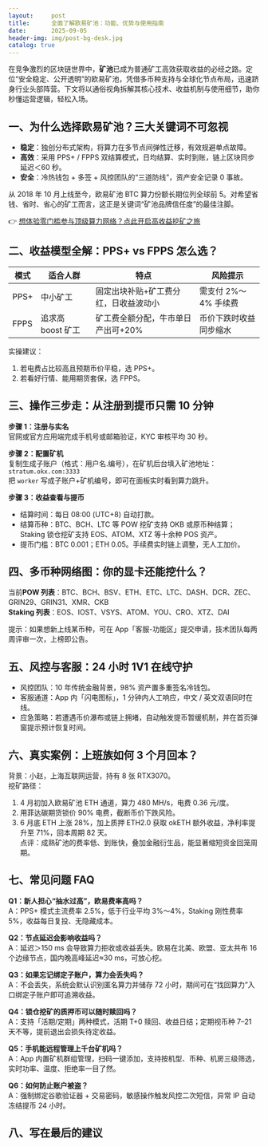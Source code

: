```yaml
---
layout:     post
title:      全面了解欧易矿池：功能、优势与使用指南
date:       2025-09-05
header-img: img/post-bg-desk.jpg
catalog: true
---
```


在竞争激烈的区块链世界中，**矿池**已成为普通矿工高效获取收益的必经之路。定位“安全稳定、公开透明”的欧易矿池，凭借多币种支持与全球化节点布局，迅速跻身行业头部阵营。下文将以通俗视角拆解其核心技术、收益机制与使用细节，助你秒懂运营逻辑，轻松入场。

## 一、为什么选择欧易矿池？三大关键词不可忽视

- **稳定**：独创分布式架构，将算力在多节点间弹性迁移，有效规避单点故障。
- **高效**：采用 PPS+ / FPPS 双结算模式，日均结算、实时到账，链上区块同步延迟＜60 秒。
- **安全**：冷热钱包 + 多签 + 风控团队的“三道防线”，资产安全记录 0 事故。

从 2018 年 10 月上线至今，欧易矿池 BTC 算力份额长期位列全球前 5。对希望省钱、省时、省心的矿工而言，这正是关键词“矿池品牌信任度”的最佳注脚。

👉 [想体验零门槛参与顶级算力网络？点此开启高收益挖矿之旅](https://okxdog.com/)

## 二、收益模型全解：PPS+ vs FPPS 怎么选？

| 模式 | 适合人群 | 特点 | 风险提示 |
|---|---|---|---|
| PPS+ | 中小矿工 | 固定出块补贴+矿工费分红，日收益波动小 | 需支付 2%～4% 手续费 |
| FPPS | 追求高 boost 矿工 | 矿工费全额分配，牛市单日产出可+20% | 币价下跌时收益同步缩水 |

实操建议：  
1. 若电费占比较高且预期币价平稳，选 PPS+。  
2. 若看好行情、能用期货套保，选 FPPS。

## 三、操作三步走：从注册到提币只需 10 分钟

**步骤 1：注册与实名**  
官网或官方应用端完成手机号或邮箱验证，KYC 审核平均 30 秒。

**步骤 2：配置矿机**  
复制生成子账户（格式：用户名.编号），在矿机后台填入矿池地址：`stratum.okx.com:3333`  
把 `worker` 写成子账户+矿机编号，即可在面板实时看到算力跳升。

**步骤 3：收益查看与提币**  
- 结算时间：每日 08:00 (UTC+8) 自动打款。  
- 结算币种：BTC、BCH、LTC 等 POW 挖矿支持 OKB 或原币种结算；Staking 锁仓挖矿支持 EOS、ATOM、XTZ 等十余种 POS 资产。  
- 提币门槛：BTC 0.001；ETH 0.05。手续费实时链上调整，无人工加价。

## 四、多币种网络图：你的显卡还能挖什么？

当前**POW 列表**：BTC、BCH、BSV、ETH、ETC、LTC、DASH、DCR、ZEC、GRIN29、GRIN31、XMR、CKB  
**Staking 列表**：EOS、IOST、VSYS、ATOM、YOU、CRO、XTZ、DAI

提示：如果想新上线某币种，可在 App「客服-功能区」提交申请，技术团队每两周评审一次，上榜即公告。

## 五、风控与客服：24 小时 1V1 在线守护

- 风控团队：10 年传统金融背景，98% 资产置多重签名冷钱包。  
- 客服通道：App 内「闪电图标」，1 分钟内人工响应，中文 / 英文双语同时在线。  
- 应急策略：若遭遇币价瀑布或链上拥堵，自动触发提币暂缓机制，并在首页弹窗提示预计恢复时间。

## 六、真实案例：上班族如何 3 个月回本？

背景：小赵，上海互联网运营，持有 8 张 RTX3070。  
挖矿路径：  
1. 4 月初加入欧易矿池 ETH 通道，算力 480 MH/s，电费 0.36 元/度。  
2. 用菲达碳期货锁价 90% 电费，截断币价下跌风险。  
3. 6 月底 ETH 上涨 28%，加上质押 ETH2.0 获取 okETH 额外收益，净利率提升至 71%，回本周期 82 天。  
点评：成熟矿池的费率低、到账快，叠加金融衍生品，能显著缩短资金回笼周期。

## 七、常见问题 FAQ

**Q1：新人担心“抽水过高”，欧易费率高吗？**  
A：PPS+ 模式主流费率 2.5%，低于行业平均 3%～4%，Staking 刚性费率 5%，收益每日复投、无隐藏成本。

**Q2：节点延迟会影响收益吗？**  
A：延迟＞150 ms 会导致算力拒收或收益丢失。欧易在北美、欧盟、亚太共布 16 个边缘节点，国内晚高峰延迟≈30 ms，可放心挖。

**Q3：如果忘记绑定子账户，算力会丢失吗？**  
A：不会丢失，系统会默认识别匿名算力并储存 72 小时，期间可在“找回算力”入口绑定子账户即可追溯收益。

**Q4：锁仓挖矿的质押币可以随时赎回吗？**  
A：支持「活期/定期」两种模式，活期 T+0 赎回、收益日结；定期视币种 7–21 天不等，提前退出会损失待定收益。

**Q5：手机能远程管理上千台矿机吗？**  
A：App 内置矿机群组管理，扫码一键添加，支持按机型、币种、机房三级筛选，实时功率、温度、拒绝率一目了然。

**Q6：如何防止账户被盗？**  
A：强制绑定谷歌验证器 + 交易密码，敏感操作触发风控二次短信，异常 IP 自动冻结提币 24 小时。

## 八、写在最后的建议